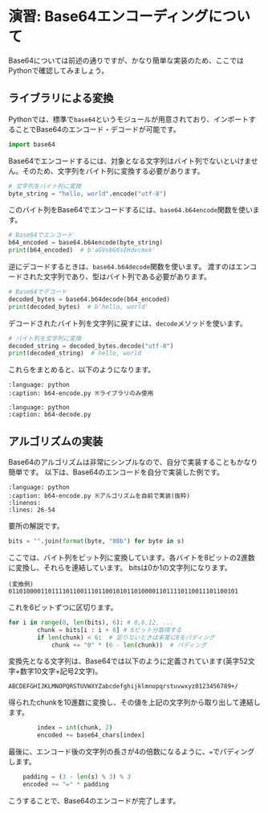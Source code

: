 # 演習: Base64エンコーディングについて

Base64については前述の通りですが、かなり簡単な実装のため、ここではPythonで確認してみましょう。

## ライブラリによる変換

Pythonでは、標準で`base64`というモジュールが用意されており、インポートすることでBase64のエンコード・デコードが可能です。

```python
import base64
```

Base64でエンコードするには、対象となる文字列はバイト列でないといけません。そのため、文字列をバイト列に変換する必要があります。

```python
# 文字列をバイト列に変換
byte_string = "hello, world".encode("utf-8")
```

このバイト列をBase64でエンコードするには、`base64.b64encode`関数を使います。

```python
# Base64でエンコード
b64_encoded = base64.b64encode(byte_string)
print(b64_encoded)  # b'aGVsbG8sIHdvcmxk'
```

逆にデコードするときは、`base64.b64decode`関数を使います。
渡すのはエンコードされた文字列であり、型はバイト列である必要があります。

```python
# Base64でデコード
decoded_bytes = base64.b64decode(b64_encoded)
print(decoded_bytes)  # b'hello, world'
```
デコードされたバイト列を文字列に戻すには、`decode`メソッドを使います。

```python
# バイト列を文字列に変換
decoded_string = decoded_bytes.decode("utf-8")
print(decoded_string)  # hello, world
```
これらをまとめると、以下のようになります。

```{literalinclude} src/b64/b64-encode-libonly.py
:language: python
:caption: b64-encode.py ※ライブラリのみ使用
```

```{literalinclude} src/b64/b64-decode.py
:language: python
:caption: b64-decode.py
```

## アルゴリズムの実装

Base64のアルゴリズムは非常にシンプルなので、自分で実装することもかなり簡単です。 以下は、Base64のエンコードを自分で実装した例です。

```{literalinclude} src/b64/b64-encode.py
:language: python
:caption: b64-encode.py ※アルゴリズムを自前で実装(抜粋)
:linenos:
:lines: 26-54
```

要所の解説です。

```python
bits = "".join(format(byte, "08b") for byte in s)
```
ここでは、バイト列をビット列に変換しています。各バイトを8ビットの2進数に変換し、それらを連結しています。
bitsは0か1の文字列になります。

```
(変換例)
0110100001101111011001110110010101101000011011110110011101100101
```
これを6ビットずつに区切ります。

```python
for i in range(0, len(bits), 6): # 0,6,12, ...
        chunk = bits[i : i + 6] # 6ビット分取得する
        if len(chunk) < 6:  # 足りないときは末尾に0をパディング
            chunk += "0" * (6 - len(chunk))  # パディング
```

変換先となる文字列は、Base64では以下のように定義されています(英字52文字+数字10文字+記号2文字)。

```
ABCDEFGHIJKLMNOPQRSTUVWXYZabcdefghijklmnopqrstuvwxyz0123456789+/
```

得られたchunkを10進数に変換し、その値を上記の文字列から取り出して連結します。

```python
        index = int(chunk, 2)
        encoded += base64_chars[index]
```

最後に、エンコード後の文字列の長さが4の倍数になるように、`=`でパディングします。

```python
    padding = (3 - len(s) % 3) % 3
    encoded += "=" * padding
```

こうすることで、Base64のエンコードが完了します。

